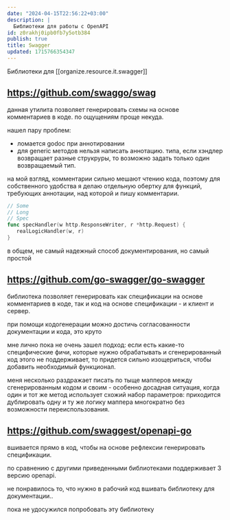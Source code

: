 ```yaml
---
date: "2024-04-15T22:56:22+03:00"
description: |
  Библиотеки для работы с OpenAPI
id: z0rakhj0ipb0fb7y5otb384
publish: true
title: Swagger
updated: 1715766354347
---
```


Библиотеки для [[organize.resource.it.swagger]]

## <https://github.com/swaggo/swag>

данная утилита позволяет генерировать схемы на основе комментариев в коде. 
по ощущениям проще некуда.

нашел пару проблем:

- ломается godoc при аннотировании
- для generic методов нельзя написать аннотацию. типа, если хэндлер возвращает разные струкруры, то возможно задать только один возвращаемый тип.

на мой взгляд, комментарии сильно мешают чтению кода, поэтому для собственного удобства я делаю отдельную обертку для функций, требующих аннотации, над которой и пишу комментарии.

```go
// Some 
// Long
// Spec
func specHandler(w http.ResponseWriter, r *http.Request) {
   realLogicHandler(w, r)
}
```

в общем, не самый надежный способ документирования, но самый простой

## <https://github.com/go-swagger/go-swagger>

библиотека позволяет генерировать как спецификации на основе комментариев в коде, так и код на основе спецификации - и клиент и сервер.

при помощи кодогенерации можно достичь согласованности документации и кода, это круто

мне лично пока не очень зашел подход: если есть какие-то специфические фичи, которые нужно обрабатывать и сгенерированный код этого не поддерживает, то придется сильно изощериться, чтобы добавить необходимый функционал.

меня несколько раздражает писать по тыще мапперов между сгенерированным кодом и своим - особенно досадная ситуация, когда один и тот же метод использует схожий набор параметров: приходится дублировать одну и ту же логику маппера многократно без возможности переиспользования.

## <https://github.com/swaggest/openapi-go>

вшивается прямо в код, чтобы на основе рефлексии генерировать спецификации.

по сравнению с другими приведенными библиотеками поддерживает 3 версию openapi.

не понравилось то, что нужно в рабочий код вшивать библиотеку для документации..

пока не удосужился попробовать эту библиотеку
